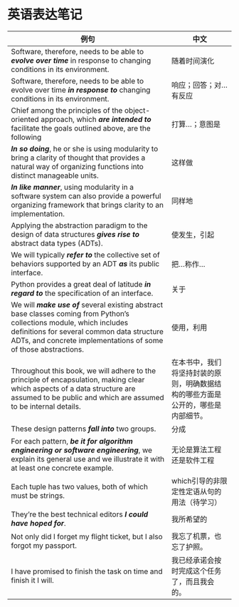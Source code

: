 # 英语表达笔记



| 例句                                                         | 中文                                                         |
| ------------------------------------------------------------ | ------------------------------------------------------------ |
| Software, therefore, needs to be able to ***evolve over time*** in response to changing conditions in its environment. | 随着时间演化                                                 |
| Software, therefore, needs to be able to evolve over time ***in response to*** changing conditions in its environment. | 响应；回答；对…有反应                                        |
| Chief among the principles of the object-oriented approach, which ***are intended to*** facilitate the goals outlined above, are the following | 打算…；意图是                                                |
| ***In so doing***, he or she is using modularity to bring a clarity of thought that provides a natural way of organizing functions into distinct manageable units. | 这样做                                                       |
| ***In like manner***, using modularity in a software system can also provide a powerful organizing framework that brings clarity to an implementation. | 同样地                                                       |
| Applying the abstraction paradigm to the design of data structures ***gives rise to*** abstract data types (ADTs). | 使发生，引起                                                 |
| We will typically ***refer to*** the collective set of behaviors supported by an ADT ***as*** its public interface. | 把…称作…                                                     |
| Python provides a great deal of latitude ***in regard to*** the specification of an interface. | 关于                                                         |
| We will ***make use of*** several existing abstract base classes coming from Python’s collections module, which includes definitions for several common data structure ADTs, and concrete implementations of some of those abstractions. | 使用，利用                                                   |
| Throughout this book, we will adhere to the principle of encapsulation, making clear which aspects of a data structure are assumed to be public and which are assumed to be internal details. | 在本书中，我们将坚持封装的原则，明确数据结构的哪些方面是公开的，哪些是内部细节。 |
| These design patterns ***fall into*** two groups.            | 分成                                                         |
| For each pattern, ***be it for algorithm engineering or software engineering***, we explain its general use and we illustrate it with at least one concrete example. | 无论是算法工程还是软件工程                                   |
| Each tuple has two values, both of which must be strings.    | which引导的非限定性定语从句的用法（待学习）                  |
| They’re the best technical editors ***I could have hoped for***. | 我所希望的                                                   |
| Not only did I forget my flight ticket, but I also forgot my passport. | 我忘了机票，也忘了护照。                                     |
| I have promised to finish the task on time and finish it I will. | 我已经承诺会按时完成这个任务了，而且我会的。                 |

